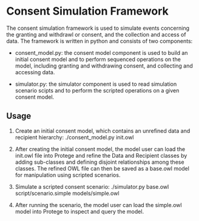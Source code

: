 # Consent Simulation Framework

The consent simulation framework is used to simulate events concerning the granting and withdrawl or consent, and the collection and access of data. The framework is written in python and consists of two components:

* consent_model.py: the consent model component is used to build an initial consent model and to perform sequenced operations on the model, including granting and withdrawing consent, and collecting and accessing data.

* simulator.py: the simulator component is used to read simulation scenario scipts and to perform the scripted operations on a given consent model.

## Usage

1. Create an initial consent model, which contains an unrefined data and recipient hierarchy:
./consent_model.py init.owl

2. After creating the initial consent model, the model user can load the init.owl file into Protege and refine the Data and Recipient classes by adding sub-classes and defining disjoint relationships among these classes. The refined OWL file can then be saved as a base.owl model for manipulation using scripted scenarios.

3. Simulate a scripted consent scenario:
./simulator.py base.owl script/scenario.simple models/simple.owl

4. After running the scenario, the model user can load the simple.owl model into Protege to inspect and query the model.
